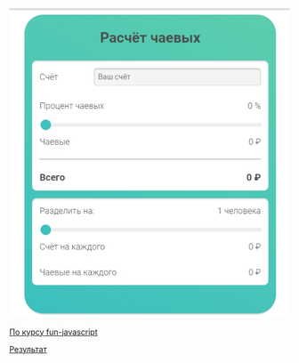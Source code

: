 ![screenshot](https://github.com/some-yummy-nick/tips-calculator/blob/main/tips.jpg)

[По курсу fun-javascript](https://fun-javascript-projects.com/)

[Результат](https://some-yummy-tips-calculator.netlify.app/)
